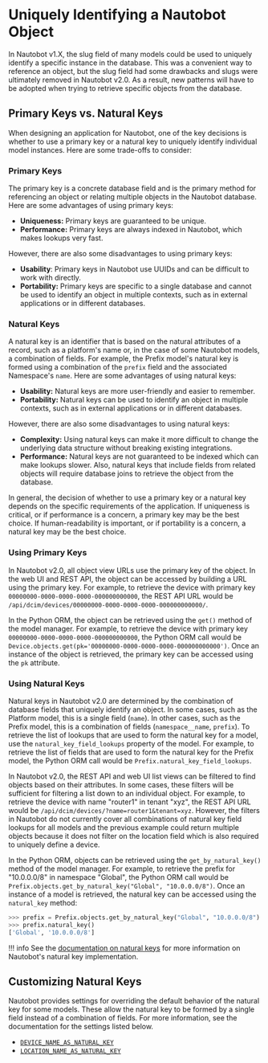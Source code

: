 # Uniquely Identifying a Nautobot Object

In Nautobot v1.X, the slug field of many models could be used to uniquely identify a specific instance in the database. This was a convenient way to reference an object, but the slug field had some drawbacks and slugs were ultimately removed in Nautobot v2.0. As a result, new patterns will have to be adopted when trying to retrieve specific objects from the database.

## Primary Keys vs. Natural Keys

When designing an application for Nautobot, one of the key decisions is whether to use a primary key or a natural key to uniquely identify individual model instances. Here are some trade-offs to consider:

### Primary Keys

The primary key is a concrete database field and is the primary method for referencing an object or relating multiple objects in the Nautobot database. Here are some advantages of using primary keys:

- **Uniqueness:** Primary keys are guaranteed to be unique.
- **Performance:** Primary keys are always indexed in Nautobot, which makes lookups very fast.

However, there are also some disadvantages to using primary keys:

- **Usability**: Primary keys in Nautobot use UUIDs and can be difficult to work with directly.
- **Portability:** Primary keys are specific to a single database and cannot be used to identify an object in multiple contexts, such as in external applications or in different databases.

### Natural Keys

A natural key is an identifier that is based on the natural attributes of a record, such as a platform's name or, in the case of some Nautobot models, a combination of fields. For example, the Prefix model's natural key is formed using a combination of the `prefix` field and the associated Namespace's `name`. Here are some advantages of using natural keys:

- **Usability:** Natural keys are more user-friendly and easier to remember.
- **Portability:** Natural keys can be used to identify an object in multiple contexts, such as in external applications or in different databases.

However, there are also some disadvantages to using natural keys:

- **Complexity:** Using natural keys can make it more difficult to change the underlying data structure without breaking existing integrations.
- **Performance:** Natural keys are not guaranteed to be indexed which can make lookups slower. Also, natural keys that include fields from related objects will require database joins to retrieve the object from the database.

In general, the decision of whether to use a primary key or a natural key depends on the specific requirements of the application. If uniqueness is critical, or if performance is a concern, a primary key may be the best choice. If human-readability is important, or if portability is a concern, a natural key may be the best choice.

### Using Primary Keys

In Nautobot v2.0, all object view URLs use the primary key of the object. In the web UI and REST API, the object can be accessed by building a URL using the primary key. For example, to retrieve the device with primary key `00000000-0000-0000-0000-000000000000`, the REST API URL would be `/api/dcim/devices/00000000-0000-0000-0000-000000000000/`.

In the Python ORM, the object can be retrieved using the `get()` method of the model manager. For example, to retrieve the device with primary key `00000000-0000-0000-0000-000000000000`, the Python ORM call would be `Device.objects.get(pk='00000000-0000-0000-0000-000000000000')`. Once an instance of the object is retrieved, the primary key can be accessed using the `pk` attribute.

### Using Natural Keys

Natural keys in Nautobot v2.0 are determined by the combination of database fields that uniquely identify an object. In some cases, such as the Platform model, this is a single field (`name`). In other cases, such as the Prefix model, this is a combination of fields (`namespace__name`, `prefix`). To retrieve the list of lookups that are used to form the natural key for a model, use the `natural_key_field_lookups` property of the model. For example, to retrieve the list of fields that are used to form the natural key for the Prefix model, the Python ORM call would be `Prefix.natural_key_field_lookups`.

In Nautobot v2.0, the REST API and web UI list views can be filtered to find objects based on their attributes. In some cases, these filters will be sufficient for filtering a list down to an individual object. For example, to retrieve the device with name "router1" in tenant "xyz", the REST API URL would be `/api/dcim/devices/?name=router1&tenant=xyz`. However, the filters in Nautobot do not currently cover all combinations of natural key field lookups for all models and the previous example could return multiple objects because it does not filter on the location field which is also required to uniquely define a device.

In the Python ORM, objects can be retrieved using the `get_by_natural_key()` method of the model manager. For example, to retrieve the prefix for "10.0.0.0/8" in namespace "Global", the Python ORM call would be `Prefix.objects.get_by_natural_key("Global", "10.0.0.0/8")`. Once an instance of a model is retrieved, the natural key can be accessed using the `natural_key` method:

```py
>>> prefix = Prefix.objects.get_by_natural_key("Global", "10.0.0.0/8")
>>> prefix.natural_key()
['Global', '10.0.0.0/8']
```

!!! info
    See the [documentation on natural keys](../../../../development/core/natural-keys.md) for more information on Nautobot's natural key implementation.

## Customizing Natural Keys

Nautobot provides settings for overriding the default behavior of the natural key for some models. These allow the natural key to be formed by a single field instead of a combination of fields. For more information, see the documentation for the settings listed below.

- [`DEVICE_NAME_AS_NATURAL_KEY`](../../../../user-guide/administration/configuration/settings.md#device_name_as_natural_key)
- [`LOCATION_NAME_AS_NATURAL_KEY`](../../../../user-guide/administration/configuration/settings.md#location_name_as_natural_key)
